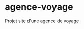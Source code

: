 # agence-voyage
Projet site d'une agence de voyage
<!-- Pour notre projet, la page "de base", de laquelle il faut partir pour découvrir notre site, est la page accueil-->
